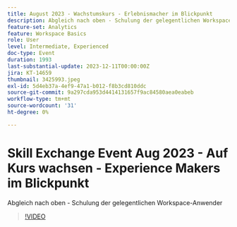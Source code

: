 ```yaml
---
title: August 2023 - Wachstumskurs - Erlebnismacher im Blickpunkt
description: Abgleich nach oben - Schulung der gelegentlichen Workspace-Anwender
feature-set: Analytics
feature: Workspace Basics
role: User
level: Intermediate, Experienced
doc-type: Event
duration: 1993
last-substantial-update: 2023-12-11T00:00:00Z
jira: KT-14659
thumbnail: 3425993.jpeg
exl-id: 5d4eb37a-4ef9-47a1-b012-f8b3cd810ddc
source-git-commit: 9a297cda953d4414131657f9ac84580aea0eabeb
workflow-type: tm+mt
source-wordcount: '31'
ht-degree: 0%

---
```


# Skill Exchange Event Aug 2023 - Auf Kurs wachsen - Experience Makers im Blickpunkt

Abgleich nach oben - Schulung der gelegentlichen Workspace-Anwender

>[!VIDEO](https://video.tv.adobe.com/v/3425993/?learn=on)
